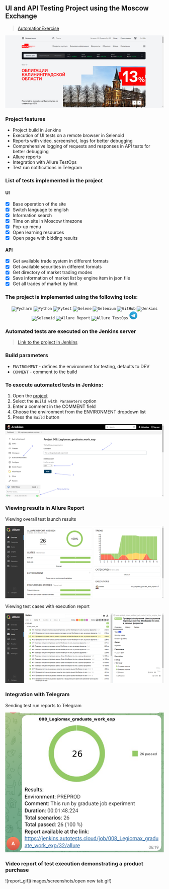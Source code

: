 ## UI and API Testing Project using the Moscow Exchange

> <a target="_blank" href="https://www.moex.com/">AutomationExercise</a>

![This is an image](images/screenshots/MOEX_site.png)

### Project features

- Project build in Jenkins
- Execution of UI tests on a remote browser in Selenoid
- Reports with video, screenshot, logs for better debugging
- Comprehensive logging of requests and responses in API tests for better debugging
- Allure reports
- Integration with Allure TestOps
- Test run notifications in Telegram

### List of tests implemented in the project

#### UI

- [x] Base operation of the site
- [x] Switch language to english
- [x] Information search
- [x] Time on site in Moscow timezone 
- [x] Pop-up menu
- [x] Open learning resources
- [x] Open page with bidding results

#### API

- [x] Get available trade system in different formats
- [x] Get available securities in different formats
- [x] Get directory of market trading modes
- [x] Save information of market list by engine item in json file
- [x] Get all trades of market by limit

### The project is implemented using the following tools:

<p  align="center">
  <code><img width="5%" title="Pycharm" src="https://github.com/shadowkatja/qa_guru_moex_exp/blob/master/images/icons/pycharm.png"></code>
  <code><img width="5%" title="Python" src="https://github.com/shadowkatja/qa_guru_moex_exp/blob/master/images/icons/python.png"></code>
  <code><img width="5%" title="Pytest" src="https://github.com/shadowkatja/qa_guru_moex_exp/blob/master/images/icons/pytest.png"></code>
  <code><img width="5%" title="Selene" src="https://github.com/shadowkatja/qa_guru_moex_exp/blob/master/images/icons/selene.png"></code>
  <code><img width="5%" title="Selenium" src="https://github.com/shadowkatja/qa_guru_moex_exp/blob/master/images/icons/selenium.png"></code>
  <code><img width="5%" title="GitHub" src="https://github.com/shadowkatja/qa_guru_moex_exp/blob/master/images/icons/github.png"></code>
  <code><img width="5%" title="Jenkins" src="https://github.com/shadowkatja/qa_guru_moex_exp/blob/master/images/icons/jenkins.png"></code>
  <code><img width="5%" title="Selenoid" src="https://github.com/shadowkatja/qa_guru_moex_exp/blob/master/images/icons/selenoid.png"></code>
  <code><img width="5%" title="Allure Report" src="https://github.com/shadowkatja/qa_guru_moex_exp/blob/master/images/icons/allure.png"></code>
  <code><img width="5%" title="Allure TestOps" src="https://github.com/shadowkatja/qa_guru_moex_exp/blob/master/images/icons/allure_testops.png"></code>
  <code><img width="5%" title="Telegram" src="https://github.com/maximpretorianec/qa_guru_moex_exp/blob/master/images/icons/telegram.png"></code>
</p>

### Automated tests are executed on the Jenkins server
> <a target="_blank" href="https://jenkins.autotests.cloud/job/008_Legiomax_graduate_work_exp/">Link to the project in Jenkins</a>

### Build parameters

* `ENVIRONMENT` - defines the environment for testing, defaults to DEV
* `COMMENT` - comment to the build

### To execute automated tests in Jenkins:

1. Open the <a target="_blank" href="https://jenkins.autotests.cloud/job/008_Legiomax_graduate_work_exp/">project</a>
2. Select the `Build with Parameters` option
3. Enter a comment in the COMMENT field
4. Choose the environment from the ENVIRONMENT dropdown list
6. Press the `Build` button

![This is an image](images/screenshots/jenkins_dash.png)

### Viewing results in Allure Report

Viewing overall test launch results

![This is an image](images/screenshots/allure_report.png)

Viewing test cases with execution report

![This is an image](images/screenshots/allure_test_cases.png)


### Integration with Telegram

Sending test run reports to Telegram

![This is an image](images/screenshots/telegram_report.png)

### Video report of test execution demonstrating a product purchase

![report_gif](images/screenshots/open new tab.gif)